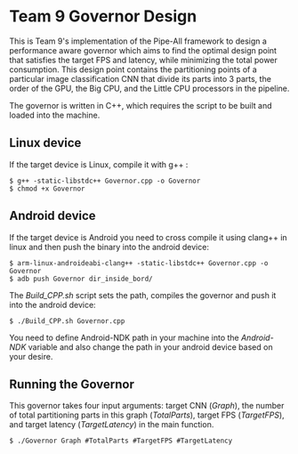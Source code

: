 # Team 9 Governor Design
This is Team 9's implementation of the Pipe-All framework to design a performance aware governor which aims to find the optimal design point that satisfies the target FPS and latency, while minimizing the total power consumption. This design point contains the partitioning points of a particular image classification CNN that divide its parts into 3 parts, the order of the GPU, the Big CPU, and the Little CPU processors in the pipeline. 

The governor is written in C++, which requires the script to be built and loaded into the machine.

## Linux device
If the target device is Linux, compile it with g++ :
```
$ g++ -static-libstdc++ Governor.cpp -o Governor
$ chmod +x Governor
```

## Android device
If the target device is Android you need to cross compile it using clang++ in linux and then push the binary into the android device:
```
$ arm-linux-androideabi-clang++ -static-libstdc++ Governor.cpp -o Governor
$ adb push Governor dir_inside_bord/
```
The *Build_CPP.sh* script sets the path, compiles the governor and push it into the android device:
```
$ ./Build_CPP.sh Governor.cpp
```
You need to define Android-NDK path in your machine into the *Android-NDK* variable and also change the path in your android device based on your desire. 


## Running the Governor
This governor takes four input arguments: target CNN (*Graph*), the number of total partitioning parts in this graph (*TotalParts*),
target FPS (*TargetFPS*), and target latency (*TargetLatency*) in the main function.
```
$ ./Governor Graph #TotalParts #TargetFPS #TargetLatency
```
